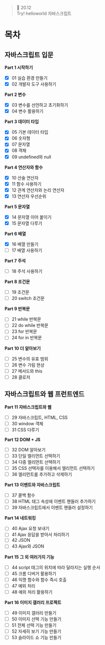 ﻿> 👑  20.12<br>
> Try! helloworld 자바스크립트

# 목차

## 자바스크립트 입문

**Part 1 시작하기**<br>
- [x]  01 실습 환경 만들기
- [x]  02 개발자 도구 사용하기

**Part 2 변수**<br>
- [x] 03 변수를 선언하고 초기화하기
- [x] 04 변수 활용하기

**Part 3 데이터 타입**<br>
- [x] 05 기본 데이터 타입
- [x] 06 숫자형
- [x] 07 문자열
- [x] 08 객체
- [x] 09 undefined와 null

**Part 4 연산자와 함수**<br>
- [x] 10 산술 연산자
- [x] 11 함수 사용하기
- [x] 12 관계 연산자와 논리 연산자
- [x] 13 연산자 우선순위

**Part 5 문자열**<br>
- [x] 14 문자열 이어 붙이기
- [x] 15 문자열 다루기

**Part 6 배열**<br>
- [x] 16 배열 만들기
- [ ] 17 배열 사용하기

**Part 7 주석**<br>
- [ ] 18 주석 사용하기

**Part 8 조건문**<br>
- [ ] 19 조건문
- [ ] 20 switch 조건문

**Part 9 반복문**<br>
- [ ] 21 while 반복문
- [ ] 22 do while 반복문
- [ ] 23 for 반복문
- [ ] 24 for in 반복문

**Part 10 더 알아보기**<br>
- [ ] 25 변수의 유효 범위
- [ ] 26 변수 가림 현상
- [ ] 27 메서드와 this
- [ ] 28 클로저

## 자바스크립트와 웹 프런트엔드

**Part 11 자바스크립트와 웹**<br>
- [ ] 29 자바스크립트, HTML, CSS
- [ ] 30 window 객체
- [ ] 31 CSS 다루기

**Part 12 DOM + JS**<br>
- [ ] 32 DOM 알아보기
- [ ] 33 단일 엘리먼트 선택하기
- [ ] 34 다중 엘리먼트 선택하기
- [ ] 35 CSS 선택자를 이용해서 엘리먼트 선택하기
- [ ] 36 엘리먼트를 추가하고 삭제하기

**Part 13 이벤트와 자바스크립트**<br>
- [ ] 37 콜백 함수
- [ ] 38 HTML 태그 속성에 이벤트 핸들러 추가하기
- [ ] 39 자바스크립트에서 이벤트 핸들러 설정하기

**Part 14 네트워킹**<br>
- [ ] 40 Ajax 요청 보내기
- [ ] 41 Ajax 응답을 받아서 처리하기
- [ ] 42 JSON
- [ ] 43 Ajax와 JSON

**Part 15 그 외 여러가지 기능**<br>
- [ ] 44 script 태그의 위치에 따라 달라지는 실행 순서
- [ ] 45 크롬 디버거 활용하기
- [ ] 46 익명 함수와 함수 즉시 호출
- [ ] 47 예외 처리
- [ ] 48 예외 처리 활용하기

**Part 16 이미지 갤러리 프로젝트**<br>
- [ ] 49 이미지 갤러리 만들기
- [ ] 50 이미지 선택 기능 만들기
- [ ] 51 전체 선택 기능 만들기
- [ ] 52 자세히 보기 기능 만들기
- [ ] 53 슬라이드 쇼 기능 만들기